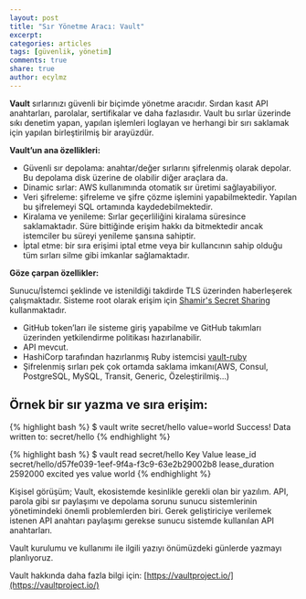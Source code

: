 ```yaml
---
layout: post
title: "Sır Yönetme Aracı: Vault"
excerpt:
categories: articles
tags: [güvenlik, yönetim]
comments: true
share: true
author: ecylmz
---
```


**Vault** sırlarınızı güvenli bir biçimde yönetme aracıdır. Sırdan kasıt API anahtarları, parolalar, sertifikalar ve daha
fazlasıdır. Vault bu sırlar üzerinde sıkı denetim yapan, yapılan işlemleri loglayan ve herhangi bir sırı saklamak için
yapılan birleştirilmiş bir arayüzdür.

**Vault’un ana özellikleri:**

- Güvenli sır depolama: anahtar/değer sırlarını şifrelenmiş olarak depolar. Bu depolama disk üzerine de olabilir diğer
araçlara da.
- Dinamic sırlar: AWS kullanımında otomatik sır üretimi sağlayabiliyor.
- Veri şifreleme: şifreleme ve şifre çözme işlemini yapabilmektedir. Yapılan bu şifrelemeyi SQL ortamında
kaydedebilmektedir.
- Kiralama ve yenileme: Sırlar geçerliliğini kiralama süresince saklamaktadır. Süre bittiğinde erişim hakkı da bitmektedir
ancak istemciler bu süreyi yenileme şansına sahiptir.
- İptal etme: bir sıra erişimi iptal etme veya bir kullancının sahip olduğu tüm sırları silme gibi imkanlar sağlamaktadır.


**Göze çarpan özellikler:**

Sunucu/İstemci şeklinde ve istenildiği takdirde TLS üzerinden haberleşerek çalışmaktadır.
Sisteme root olarak erişim için [Shamir's Secret Sharing](http://en.wikipedia.org/wiki/Shamir%27s_Secret_Sharing)
kullanmaktadır.

- GitHub token’ları ile sisteme giriş yapabilme ve GitHub takımları üzerinden yetkilendirme politikası hazırlanabilir.
- API mevcut.
- HashiCorp tarafından hazırlanmış Ruby istemcisi [vault-ruby](https://github.com/hashicorp/vault-ruby)
- Şifrelenmiş sırları pek çok ortamda saklama imkanı(AWS, Consul, PostgreSQL, MySQL, Transit, Generic, Özeleştirilmiş...)

## Örnek bir sır yazma ve sıra erişim:

{% highlight bash %}
$ vault write secret/hello value=world
Success! Data written to: secret/hello
{% endhighlight %}

{% highlight bash %}
$ vault read secret/hello
Key             Value
lease_id        secret/hello/d57fe039-1eef-9f4a-f3c9-63e2b29002b8
lease_duration  2592000
excited         yes
value           world
{% endhighlight %}

Kişisel görüşüm; Vault, ekosistemde kesinlikle gerekli olan bir yazılım. API, parola gibi sır paylaşımı ve depolama sorunu sunucu
sistemlerinin yönetimindeki önemli problemlerden biri. Gerek geliştiriciye verilemek istenen API anahtarı paylaşımı gerekse sunucu
sistemde kullanılan API anahtarları.

Vault kurulumu ve kullanımı ile ilgili yazıyı önümüzdeki günlerde yazmayı planlıyoruz.

Vault hakkında daha fazla bilgi için: [https://vaultproject.io/](https://vaultproject.io/)
